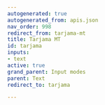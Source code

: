 ```yaml
---
autogenerated: true
autogenerated_from: apis.json
nav_order: 998
redirect_from: tarjama-mt
title: Tarjama MT
id: tarjama
inputs:
- text
active: true
grand_parent: Input modes
parent: Text
redirect_to: tarjama

---
```


